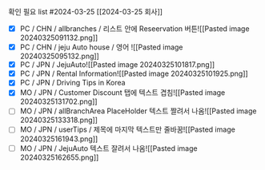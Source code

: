 확인 필요 list #2024-03-25 [[2024-03-25 회사]]
- [x]  PC / CHN / allbranches / 리스트 안에 Reseervation 버튼![[Pasted image 20240325091132.png]]
- [x] PC / CHN / jeju Auto house / 영어 ![[Pasted image 20240325095132.png]]
- [x] PC / JPN / JejuAuto![[Pasted image 20240325101817.png]]
- [x] PC / JPN / Rental Information![[Pasted image 20240325101925.png]]
- [x] PC / JPN / Driving Tips in Korea
- [x] MO / JPN / Customer Discount  탭에 텍스트 겹침![[Pasted image 20240325131702.png]]
- [ ] MO / JPN / allBranchArea PlaceHolder 텍스트 짤려서 나옴![[Pasted image 20240325133318.png]]
- [ ] MO / JPN / userTips / 제목에 마지막 텍스트만 줄바꿈![[Pasted image 20240325161943.png]]
- [ ] MO / JPN / JejuAuto 텍스트 잘려서 나옴![[Pasted image 20240325162655.png]]
